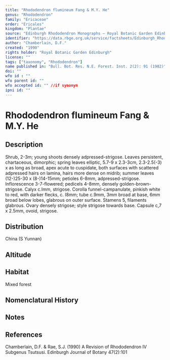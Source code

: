 ```yaml
---
title: "Rhododendron flumineum Fang & M.Y. He"
genus: "Rhododendron"
family: "Ericaceae"
order: "Ericales"
kingdom: "Plantae"
source: "Edinburgh Rhododendron Monographs – Royal Botanic Garden Edinburgh"
identifier: "https://data.rbge.org.uk/service/factsheets/Edinburgh_Rhododendron_Monographs.xhtml"
author: "Chamberlain, D.F."
created: "1990"
rights holder: "Royal Botanic Garden Edinburgh"
license: ""
tags: ["taxonomy", "Rhododendron"]
name published in: "Bull. Bot. Res. N.E. Forest. Inst. 2(2): 91 (1982)"
doi: ""
wfo id : ""
wfo parent id: ""
wfo accepted id: "" //if synonym                      
ipni id: ""
---
```


                       

# Rhododendron flumineum Fang & M.Y. He

## Description
Shrub, 2-3m; young shoots densely adpressed-strigose. Leaves persistent, chartaceous, dimorphic; spring leaves elliptic, 5.7-9 x 2.3-3cm, 2.3-2.5(-3) x as long as broad, apex acute to cuspidate, both surfaces with scattered adpressed hairs on lamina, hairs more dense on midrib; summer leaves (12-)25-30 x (8-)14-15mm; petioles 6-8mm, adpressed-strigose. Inflorescence 3-7-flowered; pedicels 4-8mm, densely golden-brown-strigose. Calyx c.lmm, strigose. Corolla funnel-campanulate, pinkish white to red, with darker flecks, c. I8mm; tube c.9mm, 3mm broad at base, 6mm broad below lobes, glabrous on outer surface. Stamens 5, filaments glabrous. Ovary densely strigose; style strigose towards base. Capsule c,7 x 2.5mm, ovoid, strigose.

## Distribution
China (S Yunnan)

## Altitude


## Habitat
Mixed forest

## Nomenclatural History

                       
## Notes


## References

Chamberlain, D.F. & Rae, S.J. (1990) A Revision of Rhododendron IV Subgenus Tsutsusi. Edinburgh Journal of Botany 47(2):101
